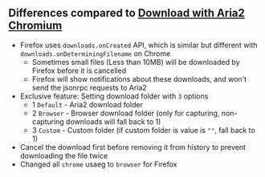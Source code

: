 ## Differences compared to [Download with Aria2 Chromium](https://github.com/jc3213/download_with_aria2-chromium)

- Firefox uses `downloads.onCreated` API, which is similar but different with `downloads.onDeterminingFilename` on Chrome
    - Sometimes small files (Less than 10MB) will be downloaded by Firefox before it is cancelled
    - Firefox will show notifications about these downloads, and won't send the jsonrpc requests to Aria2
- Exclusive feature: Setting download folder with `3` options
    - 1 `Default` - Aria2 download folder
    - 2 `Browser` - Browser download folder (only for capturing, non-capturing downloads will fall back to 1)
    - 3 `Custom`  - Custom folder (if custom folder is value is `""`, fall back to 1)
- Cancel the download first before removing it from history to prevent downloading the file twice
- Changed all `chrome` usaeg to `browser` for Firefox

